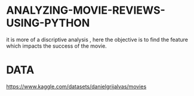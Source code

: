 # ANALYZING-MOVIE-REVIEWS-USING-PYTHON

it is more of a discriptive analysis , here the objective is to find the feature which impacts the success of the movie.


# DATA
https://www.kaggle.com/datasets/danielgrijalvas/movies
